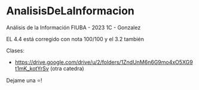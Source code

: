 # AnalisisDeLaInformacion
Análisis de la Información FIUBA - 2023 1C - Gonzalez


EL 4.4 está corregido con nota 100/100 y el 3.2 también

Clases: 
* https://drive.google.com/drive/u/2/folders/1ZndUnM6n6G9mo4xO5XG9t1mK_kotYrSv (otra catedra)

Dejame una ⭐!
